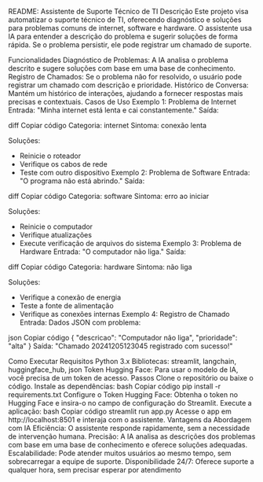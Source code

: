 README: Assistente de Suporte Técnico de TI
Descrição
Este projeto visa automatizar o suporte técnico de TI, oferecendo diagnóstico e soluções para problemas comuns de internet, software e hardware. O assistente usa IA para entender a descrição do problema e sugerir soluções de forma rápida. Se o problema persistir, ele pode registrar um chamado de suporte.

Funcionalidades
Diagnóstico de Problemas: A IA analisa o problema descrito e sugere soluções com base em uma base de conhecimento.
Registro de Chamados: Se o problema não for resolvido, o usuário pode registrar um chamado com descrição e prioridade.
Histórico de Conversa: Mantém um histórico de interações, ajudando a fornecer respostas mais precisas e contextuais.
Casos de Uso
Exemplo 1: Problema de Internet
Entrada: "Minha internet está lenta e cai constantemente."
Saída:

diff
Copiar código
Categoria: internet
Sintoma: conexão lenta

Soluções:
- Reinicie o roteador
- Verifique os cabos de rede
- Teste com outro dispositivo
Exemplo 2: Problema de Software
Entrada: "O programa não está abrindo."
Saída:

diff
Copiar código
Categoria: software
Sintoma: erro ao iniciar

Soluções:
- Reinicie o computador
- Verifique atualizações
- Execute verificação de arquivos do sistema
Exemplo 3: Problema de Hardware
Entrada: "O computador não liga."
Saída:

diff
Copiar código
Categoria: hardware
Sintoma: não liga

Soluções:
- Verifique a conexão de energia
- Teste a fonte de alimentação
- Verifique as conexões internas
Exemplo 4: Registro de Chamado
Entrada: Dados JSON com problema:

json
Copiar código
{
    "descricao": "Computador não liga",
    "prioridade": "alta"
}
Saída: "Chamado 20241205123045 registrado com sucesso!"

Como Executar
Requisitos
Python 3.x
Bibliotecas: streamlit, langchain, huggingface_hub, json
Token Hugging Face: Para usar o modelo de IA, você precisa de um token de acesso.
Passos
Clone o repositório ou baixe o código.
Instale as dependências:
bash
Copiar código
pip install -r requirements.txt
Configure o Token Hugging Face: Obtenha o token no Hugging Face e insira-o no campo de configuração do Streamlit.
Execute a aplicação:
bash
Copiar código
streamlit run app.py
Acesse o app em http://localhost:8501 e interaja com o assistente.
Vantagens da Abordagem com IA
Eficiência: O assistente responde rapidamente, sem a necessidade de intervenção humana.
Precisão: A IA analisa as descrições dos problemas com base em uma base de conhecimento e oferece soluções adequadas.
Escalabilidade: Pode atender muitos usuários ao mesmo tempo, sem sobrecarregar a equipe de suporte.
Disponibilidade 24/7: Oferece suporte a qualquer hora, sem precisar esperar por atendimento
